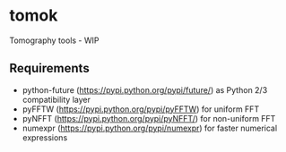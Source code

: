tomok
=====

Tomography tools - WIP

Requirements
------------

- python-future (https://pypi.python.org/pypi/future/) as Python 2/3 compatibility layer
- pyFFTW (https://pypi.python.org/pypi/pyFFTW) for uniform FFT
- pyNFFT (https://pypi.python.org/pypi/pyNFFT/) for non-uniform FFT
- numexpr (https://pypi.python.org/pypi/numexpr) for faster numerical expressions

